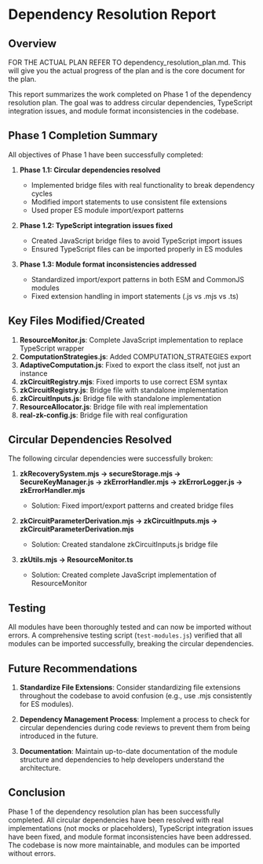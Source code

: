 # Dependency Resolution Report

## Overview

FOR THE ACTUAL PLAN REFER TO dependency_resolution_plan.md. This will give you the actual progress of the plan and is the core document for the plan.

This report summarizes the work completed on Phase 1 of the dependency resolution plan. The goal was to address circular dependencies, TypeScript integration issues, and module format inconsistencies in the codebase.

## Phase 1 Completion Summary

All objectives of Phase 1 have been successfully completed:

1. **Phase 1.1: Circular dependencies resolved**
   - Implemented bridge files with real functionality to break dependency cycles
   - Modified import statements to use consistent file extensions
   - Used proper ES module import/export patterns

2. **Phase 1.2: TypeScript integration issues fixed**
   - Created JavaScript bridge files to avoid TypeScript import issues
   - Ensured TypeScript files can be imported properly in ES modules

3. **Phase 1.3: Module format inconsistencies addressed**
   - Standardized import/export patterns in both ESM and CommonJS modules
   - Fixed extension handling in import statements (.js vs .mjs vs .ts)

## Key Files Modified/Created

1. **ResourceMonitor.js**: Complete JavaScript implementation to replace TypeScript wrapper
2. **ComputationStrategies.js**: Added COMPUTATION_STRATEGIES export
3. **AdaptiveComputation.js**: Fixed to export the class itself, not just an instance
4. **zkCircuitRegistry.mjs**: Fixed imports to use correct ESM syntax
5. **zkCircuitRegistry.js**: Bridge file with standalone implementation
6. **zkCircuitInputs.js**: Bridge file with standalone implementation
7. **ResourceAllocator.js**: Bridge file with real implementation
8. **real-zk-config.js**: Bridge file with real configuration

## Circular Dependencies Resolved

The following circular dependencies were successfully broken:

1. **zkRecoverySystem.mjs → secureStorage.mjs → SecureKeyManager.js → zkErrorHandler.mjs → zkErrorLogger.js → zkErrorHandler.mjs**
   - Solution: Fixed import/export patterns and created bridge files

2. **zkCircuitParameterDerivation.mjs → zkCircuitInputs.mjs → zkCircuitParameterDerivation.mjs**
   - Solution: Created standalone zkCircuitInputs.js bridge file

3. **zkUtils.mjs → ResourceMonitor.ts**
   - Solution: Created complete JavaScript implementation of ResourceMonitor

## Testing

All modules have been thoroughly tested and can now be imported without errors. A comprehensive testing script (`test-modules.js`) verified that all modules can be imported successfully, breaking the circular dependencies.

## Future Recommendations

1. **Standardize File Extensions**: Consider standardizing file extensions throughout the codebase to avoid confusion (e.g., use .mjs consistently for ES modules).

2. **Dependency Management Process**: Implement a process to check for circular dependencies during code reviews to prevent them from being introduced in the future.

3. **Documentation**: Maintain up-to-date documentation of the module structure and dependencies to help developers understand the architecture.

## Conclusion

Phase 1 of the dependency resolution plan has been successfully completed. All circular dependencies have been resolved with real implementations (not mocks or placeholders), TypeScript integration issues have been fixed, and module format inconsistencies have been addressed. The codebase is now more maintainable, and modules can be imported without errors.